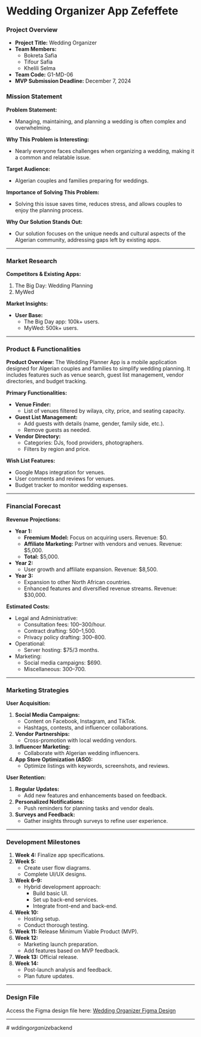 # Wedding Organizer App Zefeffete

### **Project Overview**
- **Project Title:** Wedding Organizer
- **Team Members:**
  - Bokreta Safia  
  - Tifour Safia  
  - Khelili Selma  
- **Team Code:** G1-MD-06
- **MVP Submission Deadline:** December 7, 2024


### **Mission Statement**
**Problem Statement:**
- Managing, maintaining, and planning a wedding is often complex and overwhelming.

**Why This Problem is Interesting:**
- Nearly everyone faces challenges when organizing a wedding, making it a common and relatable issue.

**Target Audience:**
- Algerian couples and families preparing for weddings.

**Importance of Solving This Problem:**
- Solving this issue saves time, reduces stress, and allows couples to enjoy the planning process.

**Why Our Solution Stands Out:**
- Our solution focuses on the unique needs and cultural aspects of the Algerian community, addressing gaps left by existing apps.

---

### **Market Research**
**Competitors & Existing Apps:**
1. The Big Day: Wedding Planning
2. MyWed

**Market Insights:**
- **User Base:**
  - The Big Day app: 100k+ users.
  - MyWed: 500k+ users.

---

### **Product & Functionalities**
**Product Overview:**
The Wedding Planner App is a mobile application designed for Algerian couples and families to simplify wedding planning. It includes features such as venue search, guest list management, vendor directories, and budget tracking.

**Primary Functionalities:**
- **Venue Finder:**
  - List of venues filtered by wilaya, city, price, and seating capacity.
- **Guest List Management:**
  - Add guests with details (name, gender, family side, etc.).
  - Remove guests as needed.
- **Vendor Directory:**
  - Categories: DJs, food providers, photographers.
  - Filters by region and price.

**Wish List Features:**
- Google Maps integration for venues.
- User comments and reviews for venues.
- Budget tracker to monitor wedding expenses.

---

### **Financial Forecast**
**Revenue Projections:**
- **Year 1:**
  - **Freemium Model:** Focus on acquiring users. Revenue: $0.
  - **Affiliate Marketing:** Partner with vendors and venues. Revenue: $5,000.
  - **Total:** $5,000.
- **Year 2:**
  - User growth and affiliate expansion. Revenue: $8,500.
- **Year 3:**
  - Expansion to other North African countries.
  - Enhanced features and diversified revenue streams. Revenue: $30,000.

**Estimated Costs:**
- Legal and Administrative:
  - Consultation fees: $100–$300/hour.
  - Contract drafting: $500–$1,500.
  - Privacy policy drafting: $300–$800.
- Operational:
  - Server hosting: $75/3 months.
- Marketing:
  - Social media campaigns: $690.
  - Miscellaneous: $300–$700.

---

### **Marketing Strategies**
**User Acquisition:**
1. **Social Media Campaigns:**
   - Content on Facebook, Instagram, and TikTok.
   - Hashtags, contests, and influencer collaborations.
2. **Vendor Partnerships:**
   - Cross-promotion with local wedding vendors.
3. **Influencer Marketing:**
   - Collaborate with Algerian wedding influencers.
4. **App Store Optimization (ASO):**
   - Optimize listings with keywords, screenshots, and reviews.

**User Retention:**
1. **Regular Updates:**
   - Add new features and enhancements based on feedback.
2. **Personalized Notifications:**
   - Push reminders for planning tasks and vendor deals.
3. **Surveys and Feedback:**
   - Gather insights through surveys to refine user experience.

---

### **Development Milestones**
1. **Week 4:** Finalize app specifications.
2. **Week 5:**
   - Create user flow diagrams.
   - Complete UI/UX designs.
3. **Week 6–9:**
   - Hybrid development approach:
     - Build basic UI.
     - Set up back-end services.
     - Integrate front-end and back-end.
4. **Week 10:**
   - Hosting setup.
   - Conduct thorough testing.
5. **Week 11:** Release Minimum Viable Product (MVP).
6. **Week 12:**
   - Marketing launch preparation.
   - Add features based on MVP feedback.
7. **Week 13:** Official release.
8. **Week 14:**
   - Post-launch analysis and feedback.
   - Plan future updates.

---

### **Design File**
Access the Figma design file here: [Wedding Organizer Figma Design](https://www.figma.com/design/yWnuYQqfCNzgQR5jHSgH4N/Mobile-Development-App?node-id=0-1&node-type=canvas&t=k0ppl91xuJPRfzLu-0)

---



#   w d d i n g _ o r g a n i z e _ b a c k e n d  
 